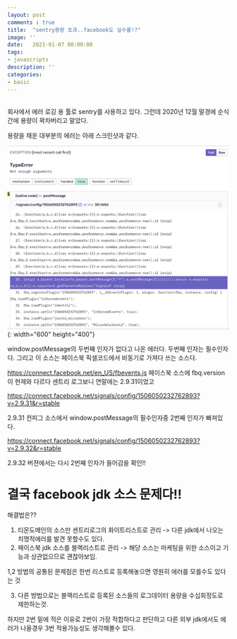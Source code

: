 ```yaml
---
layout: post
comments : true
title:  "sentry용량 초과..facebook도 실수를!?"
image: ''
date:   2021-01-07 00:00:00
tags:
- javascripts
description: ''
categories:
- basic
---
```



<br>
회사에서 에러 로깅 용 툴로 sentry를 사용하고 있다.
그런데 2020년 12월 말경에 순식간에 용량이 꽉차버리고 말았다.

용량을 채운 대부분의 에러는 아래 스크린샷과 같다.

![센트리 캡처화면](/assets/img/2021-01-07-sentry.png){: width="600" height="400"}

window.postMessage의 두번째 인자가 없다고 나온 에러다. 두번째 인자는 필수인자다.
그리고 이 소스는 페이스북 픽셀코드에서 비동기로 가져다 쓰는 소스다.

https://connect.facebook.net/en_US/fbevents.js
페이스북 소스에 fbq.version이 현제와 다르다 센트리 로그보니 연말에는 2.9.31이었고 

https://connect.facebook.net/signals/config/1506050232762893?v=2.9.31&r=stable

2.9.31 컨피그 소스에서 window.postMessage의 필수인자중 2번째 인자가 빠져있다.

https://connect.facebook.net/signals/config/1506050232762893?v=2.9.32&r=stable

2.9.32 버젼에서는 다시 2번째 인자가 들어감을 확인!!

<h1>결국 facebook jdk 소스 문제다!!</h1>

해결법은??

1. 티몬도메인의 소스만 센트리로그의 화이트리스트로 관리 
-> 다른 jdk에서 나오는 치명적에러를 발견 못할수도 있다.
2. 페이스북 jdk 소스를 블랙리스트로 관리
-> 해당 소스는 마케팅을 위한 소스이고 기능과 상관없으므로 괜찮아보임.

1,2 방법의 공통된 문제점은 한번 리스트로 등록해놓으면 영원히 에러를 모를수도 있다는 것

3. 다른 방법으로는 블랙리스트로 등록된 소스들의 로그데이터 용량을 수십회정도로 제한하는것.

하지만 2번 밑에 적은 이유로 2번이 가장 적합하다고 판단하고 다른 외부 jdk에서도 에러가 나올경우 3번 적용가능성도 생각해볼수 있다.





